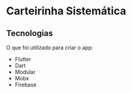 # Carteirinha Sistemática


## Tecnologias

O que foi utilizado para criar o app:

- Flutter
- Dart
- Modular
- Mobx
- Firebase
